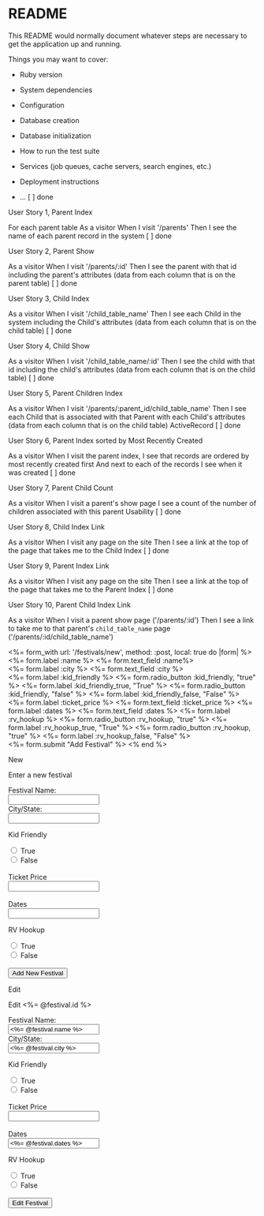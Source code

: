 # README

This README would normally document whatever steps are necessary to get the
application up and running.

Things you may want to cover:

* Ruby version

* System dependencies

* Configuration

* Database creation

* Database initialization

* How to run the test suite

* Services (job queues, cache servers, search engines, etc.)

* Deployment instructions

* ...
[ ] done

User Story 1, Parent Index 

For each parent table
As a visitor
When I visit '/parents'
Then I see the name of each parent record in the system
[ ] done

User Story 2, Parent Show 

As a visitor
When I visit '/parents/:id'
Then I see the parent with that id including the parent's attributes
(data from each column that is on the parent table)
[ ] done

User Story 3, Child Index 

As a visitor
When I visit '/child_table_name'
Then I see each Child in the system including the Child's attributes
(data from each column that is on the child table)
[ ] done

User Story 4, Child Show 

As a visitor
When I visit '/child_table_name/:id'
Then I see the child with that id including the child's attributes
(data from each column that is on the child table)
[ ] done

User Story 5, Parent Children Index 

As a visitor
When I visit '/parents/:parent_id/child_table_name'
Then I see each Child that is associated with that Parent with each Child's attributes
(data from each column that is on the child table)
ActiveRecord
[ ] done

User Story 6, Parent Index sorted by Most Recently Created 

As a visitor
When I visit the parent index,
I see that records are ordered by most recently created first
And next to each of the records I see when it was created
[ ] done

User Story 7, Parent Child Count

As a visitor
When I visit a parent's show page
I see a count of the number of children associated with this parent
Usability
[ ] done

User Story 8, Child Index Link

As a visitor
When I visit any page on the site
Then I see a link at the top of the page that takes me to the Child Index
[ ] done

User Story 9, Parent Index Link

As a visitor
When I visit any page on the site
Then I see a link at the top of the page that takes me to the Parent Index
[ ] done

User Story 10, Parent Child Index Link

As a visitor
When I visit a parent show page ('/parents/:id')
Then I see a link to take me to that parent's `child_table_name` page ('/parents/:id/child_table_name')


<%= form_with url: '/festivals/new', method: :post, local: true do |form| %>
  <br>
  <%= form.label :name %>
  <%= form.text_field :name%>
  <br>
  <%= form.label :city %>
  <%= form.text_field :city %>
  <br>
  <%= form.label :kid_friendly %>
  <%= form.radio_button :kid_friendly, "true" %>
  <%= form.label :kid_friendly_true, "True" %>
  <%= form.radio_button :kid_friendly, "false" %>
  <%= form.label :kid_friendly_false, "False" %>
  <%= form.label :ticket_price %>
  <%= form.text_field :ticket_price %>
  <%= form.label :dates %>
  <%= form.text_field :dates %>
  <%= form.label :rv_hookup %>
  <%= form.radio_button :rv_hookup, "true" %>
  <%= form.label :rv_hookup_true, "True" %>
  <%= form.radio_button :rv_hookup, "true" %>
  <%= form.label :rv_hookup_false, "False" %>
  <br>
  <%= form.submit "Add Festival" %>
<% end %>

New
<form action="/festivals" method="post">
  <input type="hidden" name="authenticity_token" value="<%= form_authenticity_token%>">
  <p>Enter a new festival</p>
  <label for="name">Festival Name:</label><br>
  <input type='text' name='festival[name]'/><br>
  <label for="name">City/State:</label><br>
  <input type='text' name='festival[city]'/><br>
  <p>Kid Friendly</p>
  <input type='radio' id="kid_friendly"/>
  <label for="kid_friendly">True</label><br>
  <input type='radio' id="kid_friendly"/>
  <label for="kid_friendly">False</label><br><br>
  <label for="ticket_price">Ticket Price</label><br>
  <input type="number" id="ticket_price"/><br><br>
  <label for="dates">Dates</label><br>
  <input type="text" id="dates"/>
  <p>RV Hookup</p>
  <input type="radio" id="rv_hookup"/>
  <label for="rv_hookup">True</label><br>
  <input type="radio" id="rv_hookup"/>
  <label for="rv_hookup">False</label><br><br>
  <input type="submit" value="Add New Festival"/>

</form>

Edit
<form action="/festivals/<%= @festival.id %>" method="patch">
  <input type="hidden" name="authenticity_token" value="<%= form_authenticity_token%>">
  <input type="hidden" name="_method" value="PATCH">
  <p>Edit <%= @festival.id %></p>
  <label for="name">Festival Name:</label><br>
  <input type='text' name='festival[name]' value="<%= @festival.name %>"/><br>
  <label for="name">City/State:</label><br>
  <input type='text' name='festival[city]' value="<%= @festival.city %>"/><br>
  <p>Kid Friendly</p>
  <input type='radio' id="kid_friendly" value="<%= @festival.kid_friendly%>"/>
  <label for="kid_friendly">True</label><br>
  <input type='radio' id="kid_friendly" value="<%= @festival.kid_friendly%>"/>
  <label for="kid_friendly">False</label><br><br>
  <label for="ticket_price">Ticket Price</label><br>
  <input type="number" id="ticket_price" value="<%= @festival.ticket_price %>"><br><br>
  <label for="dates">Dates</label><br>
  <input type="text" id="dates" value="<%= @festival.dates %>">
  <p>RV Hookup</p>
  <input type="radio" id="rv_hookup" value="<%= @festival.rv_hookup %>"/>
  <label for="rv_hookup">True</label><br>
  <input type="radio" id="rv_hookup" value="<%= @festival.rv_hookup %>"/>
  <label for="rv_hookup">False</label><br><br>
  <input type="submit" value="Edit Festival">

</form>